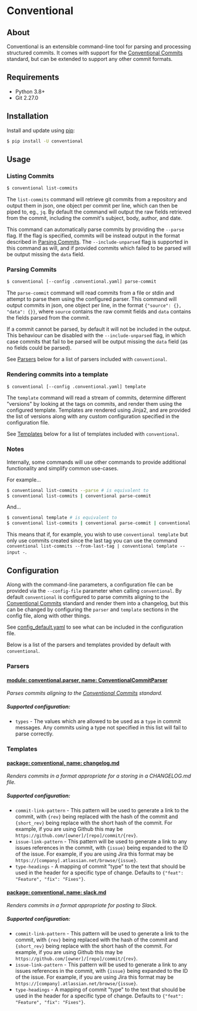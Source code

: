 # Conventional

## About

Conventional is an extensible command-line tool for parsing and processing structured commits. It comes with support for the [Conventional Commits](https://www.conventionalcommits.org/en/v1.0.0/) standard, but can be extended to support any other commit formats.

## Requirements

* Python 3.8+
* Git 2.27.0

## Installation

Install and update using [pip](https://pip.pypa.io/en/stable/quickstart/):

```bash
$ pip install -U conventional
```

## Usage

### Listing Commits

```bash
$ conventional list-commits
```

The `list-commits` command will retrieve git commits from a repository and output them in json, one object per commit per line, which can then be piped to, eg., `jq`. By default the command will output the raw fields retrieved from the commit, including the commit's subject, body, author, and date.

This command can automatically parse commits by providing the `--parse` flag. If the flag is specified, commits will be instead output in the format described in [Parsing Commits](#parsing-commits). The `--include-unparsed` flag is supported in this command as will, and if provided commits which failed to be parsed will be output missing the `data` field.

### Parsing Commits

```bash
$ conventional [--config .conventional.yaml] parse-commit
```

The `parse-commit` command will read commits from a file or stdin and attempt to parse them using the configured parser. This command will output commits in json, one object per line, in the format `{"source": {}, "data": {}}`, where `source` contains the raw commit fields and `data` contains the fields parsed from the commit.

If a commit cannot be parsed, by default it will not be included in the output. This behaviour can be disabled with the `--include-unparsed` flag, in which case commits that fail to be parsed will be output missing the `data` field (as no fields could be parsed).

See [Parsers](#parsers) below for a list of parsers included with `conventional`.

### Rendering commits into a template

```bash
$ conventional [--config .conventional.yaml] template
```

The `template` command will read a stream of commits, determine different "versions" by looking at the tags on commits, and render them using the configured template. Templates are rendered using Jinja2, and are provided the list of versions along with any custom configuration specified in the configuration file.

See [Templates](#templates) below for a list of templates included with `conventional`.

### Notes

Internally, some commands will use other commands to provide additional functionality and simplify common use-cases.

For example...
```bash
$ conventional list-commits --parse # is equivalent to
$ conventional list-commits | conventional parse-commit
```
And...
```bash
$ conventional template # is equivalent to
$ conventional list-commits | conventional parse-commit | conventional template --input -
```

This means that if, for example, you wish to use `conventional template` but only use commits created since the last tag you can use the command `conventional list-commits --from-last-tag | conventional template --input -`.

## Configuration

Along with the command-line parameters, a configuration file can be provided via the `--config-file` parameter when calling `conventional`. By default `conventional` is configured to parse commits aligning to the [Conventional Commits](https://www.conventionalcommits.org/en/v1.0.0/) standard and render them into a changelog, but this can be changed by configuring the `parser` and `template` sections in the config file, along with other things.

See [config_default.yaml](conventional/config_default.yaml) to see what can be included in the configuration file.

Below is a list of the parsers and templates provided by default with `conventional`.

### Parsers

#### [module: conventional.parser, name: ConventionalCommitParser](conventional/parser/conventional_commits.py)
*Parses commits aligning to the [Conventional Commits](https://www.conventionalcommits.org/en/v1.0.0/) standard.*

##### Supported configuration:
* `types` - The values which are allowed to be used as a `type` in commit messages. Any commits using a type not specified in this list will fail to parse correctly.

### Templates

#### [package: conventional, name: changelog.md](conventional/templates/changelog.md)
*Renders commits in a format appropriate for a storing in a CHANGELOG.md file.*

##### Supported configuration:
* `commit-link-pattern` - This pattern will be used to generate a link to the commit, with `{rev}` being replaced with the hash of the commit and `{short_rev}` being replace with the short hash of the commit. For example, if you are using Github this may be `https://github.com/[owner]/[repo]/commit/{rev}`.
* `issue-link-pattern` - This pattern will be used to generate a link to any issues references in the commit, with `{issue}` being expanded to the ID of the issue. For example, if you are using Jira this format may be `https://[company].atlassian.net/browse/{issue}`.
* `type-headings` - A mapping of commit "type" to the text that should be used in the header for a specific type of change. Defaults to `{"feat": "Feature", "fix": "Fixes"}`.

#### [package: conventional, name: slack.md](conventional/templates/slack.md)
*Renders commits in a format appropriate for posting to Slack.*

##### Supported configuration:
* `commit-link-pattern` - This pattern will be used to generate a link to the commit, with `{rev}` being replaced with the hash of the commit and `{short_rev}` being replace with the short hash of the commit. For example, if you are using Github this may be `https://github.com/[owner]/[repo]/commit/{rev}`.
* `issue-link-pattern` - This pattern will be used to generate a link to any issues references in the commit, with `{issue}` being expanded to the ID of the issue. For example, if you are using Jira this format may be `https://[company].atlassian.net/browse/{issue}`.
* `type-headings` - A mapping of commit "type" to the text that should be used in the header for a specific type of change. Defaults to `{"feat": "Feature", "fix": "Fixes"}`.
